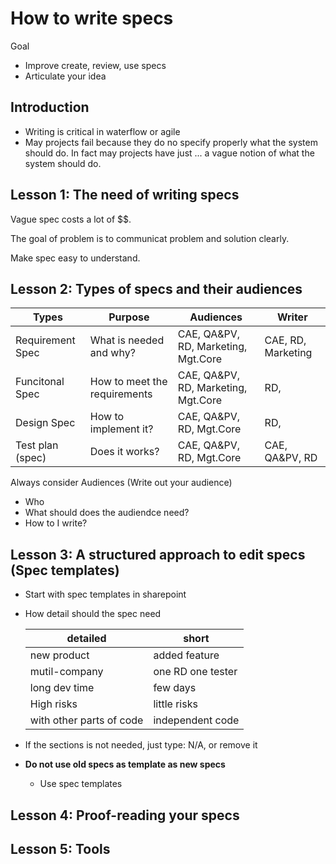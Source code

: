 # How to write specs

Goal

* Improve create, review, use specs
* Articulate your idea

## Introduction

* Writing is critical in waterflow or agile
* May projects fail because they do no specify properly what the system should do. In fact may projects have just ... a vague notion of what the system should do.

## Lesson 1: The need of writing specs

Vague spec costs a lot of $$.

The goal of problem is to communicat problem and solution clearly.

Make spec easy to understand.

## Lesson 2: Types of specs and their audiences

| Types            | Purpose                      | Audiences                           | Writer             |
| ---------------- | ---------------------------- | ----------------------------------- | ------------------ |
| Requirement Spec | What is needed and why?      | CAE, QA&PV, RD, Marketing, Mgt.Core | CAE, RD, Marketing |
| Funcitonal Spec  | How to meet the requirements | CAE, QA&PV, RD, Marketing, Mgt.Core | RD,                |
| Design Spec      | How to implement it?         | CAE, QA&PV, RD, Mgt.Core            | RD,                |
| Test plan (spec) | Does it works?               | CAE, QA&PV, RD, Mgt.Core            | CAE, QA&PV, RD     |

Always consider Audiences (Write out your audience)

* Who
* What should does the audiendce need?
* How to I write?

## Lesson 3: A structured approach to edit specs (Spec templates)

* Start with spec templates in sharepoint
* How detail should the spec need

  | detailed                 | short             |
  | ------------------------ | ----------------- |
  | new product              | added feature     |
  | mutil-company            | one RD one tester |
  | long dev time            | few days          |
  | High risks               | little risks      |
  | with other parts of code | independent code  |

* If the sections is not needed, just type: N/A, or remove it
* **Do not use old specs as template as new specs**
  * Use spec templates

## Lesson 4: Proof-reading your specs

## Lesson 5: Tools


